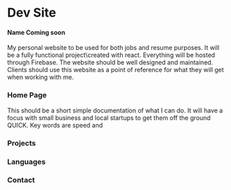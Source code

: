 # Dev Site

#### Name Coming soon

My personal website to be used for both jobs and resume purposes. It will be a
fully functional project\created with react. Everything will be hosted through
Firebase. The website should be well designed and maintained. Clients should
use this website as a point of reference for what they will get when working
with me.

### Home Page

This should be a short simple documentation of what I can do. It will have
a focus with small business and local startups to get them off the ground
QUICK. Key words are speed and

### Projects

### Languages

### Contact
